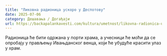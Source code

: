 ```yaml
---
title: "Ликовна радионица ускоро у Деспотову"
date: 2025-07-06
category: Дешавања / Догађаји
url: https://backapalankavesti.com/kultura/umetnost/likovna-radionica-uskoro-u-despotovu/
---
```


Радионица ће бити одржана у порти храма, а учесници ће моћи да се опробају у прављењу Ивањданског венца, који ће убудуће красити улаз у храм.

